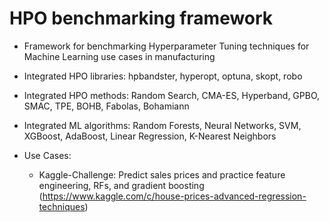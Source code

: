 # HPO benchmarking framework
- Framework for benchmarking Hyperparameter Tuning techniques for Machine Learning use cases in manufacturing
- Integrated HPO libraries: hpbandster, hyperopt, optuna, skopt, robo
- Integrated HPO methods: Random Search, CMA-ES, Hyperband, GPBO, SMAC, TPE, BOHB, Fabolas, Bohamiann
- Integrated ML algorithms: Random Forests, Neural Networks, SVM, XGBoost, AdaBoost, Linear Regression, K-Nearest Neighbors

- Use Cases:
  - Kaggle-Challenge: Predict sales prices and practice feature engineering, RFs, and gradient boosting (https://www.kaggle.com/c/house-prices-advanced-regression-techniques)
